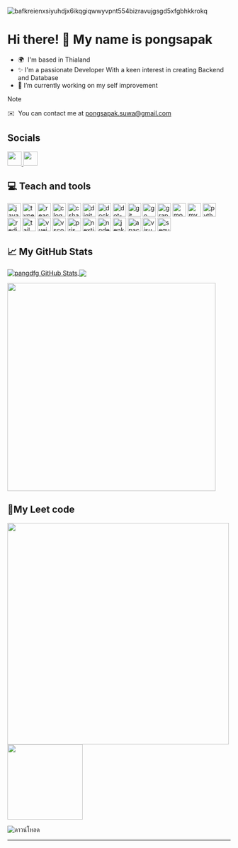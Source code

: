 ![bafkreienxsiyuhdjx6ikqgiqwwyvpnt554bizravujgsgd5xfgbhkkrokq](https://github.com/user-attachments/assets/090474ac-eda4-40e6-ae3c-9fae4600abb1)


Hi there! 👋 My name is pongsapak
=================================================================================================================================

* 🌍  I'm based in Thialand
* ✨ I'm a passionate Developer With a keen interest in creating Backend and Database
* 📘 I’m currently working on my self improvement

> [!NOTE]
> ✉️  You can contact me at [pongsapak.suwa@gmail.com](mailto:pongsapak.suwa@gmail.com)

## Socials

<p align="left"> <a href="https://www.github.com/pangdfg" target="_blank" rel="noreferrer"> <picture> <source media="(prefers-color-scheme: dark)" srcset="https://raw.githubusercontent.com/danielcranney/readme-generator/main/public/icons/socials/github-dark.svg" /> <source media="(prefers-color-scheme: light)" srcset="https://raw.githubusercontent.com/danielcranney/readme-generator/main/public/icons/socials/github.svg" /> <img src="https://raw.githubusercontent.com/danielcranney/readme-generator/main/public/icons/socials/github.svg" width="32" height="32" /> </picture> </a> <a href="https://www.linkedin.com/in/pongsapak-suwandee-a432a2309" target="_blank" rel="noreferrer"> <picture> <source media="(prefers-color-scheme: dark)" srcset="https://raw.githubusercontent.com/danielcranney/readme-generator/main/public/icons/socials/linkedin-dark.svg" /> <source media="(prefers-color-scheme: light)" srcset="https://raw.githubusercontent.com/danielcranney/readme-generator/main/public/icons/socials/linkedin.svg" /> <img src="https://raw.githubusercontent.com/danielcranney/readme-generator/main/public/icons/socials/linkedin.svg" width="32" height="32" /> </picture> </a></p>

## 💻 Teach and tools

<div align="left">
  <img src="https://skillicons.dev/icons?i=js" height="30" alt="javascript logo" />
  <img src="https://skillicons.dev/icons?i=ts" height="30" alt="typescript logo" />
  <img src="https://skillicons.dev/icons?i=react" height="30" alt="react logo" />
  <img src="https://skillicons.dev/icons?i=c" height="30" alt="c logo" />
  <img src="https://skillicons.dev/icons?i=cs" height="30" alt="csharp logo" />
  <img src="https://cdn.jsdelivr.net/gh/devicons/devicon/icons/digitalocean/digitalocean-original.svg" height="30" alt="digitalocean logo" />
  <img src="https://skillicons.dev/icons?i=docker" height="30" alt="docker logo" />
  <img src="https://skillicons.dev/icons?i=dotnet" height="30" alt="dot-net logo" />
  <img src="https://skillicons.dev/icons?i=git" height="30" alt="git logo" />
  <img src="https://skillicons.dev/icons?i=go" height="30" alt="go logo" />
  <img src="https://skillicons.dev/icons?i=graphql" height="30" alt="graphql logo" />
  <img src="https://skillicons.dev/icons?i=mongodb" height="30" alt="mongodb logo" />
  <img src="https://skillicons.dev/icons?i=mysql" height="30" alt="mysql logo" />
  <img src="https://skillicons.dev/icons?i=py" height="30" alt="python logo" />
  <img src="https://skillicons.dev/icons?i=redis" height="30" alt="redis logo" />
  <img src="https://skillicons.dev/icons?i=tailwind" height="30" alt="tailwindcss logo" />
  <img src="https://skillicons.dev/icons?i=vue" height="30" alt="vuejs logo" />
  <img src="https://skillicons.dev/icons?i=vscode" height="30" alt="vscode logo" />
  <img src="https://skillicons.dev/icons?i=prisma" height="30" alt="prisma logo" />
  <img src="https://skillicons.dev/icons?i=nextjs" height="30" alt="nextjs logo" />
  <img src="https://skillicons.dev/icons?i=nodejs" height="30" alt="nodejs logo" />
  <img src="https://skillicons.dev/icons?i=jenkins" height="30" alt="jenkins logo" />
  <img src="https://skillicons.dev/icons?i=kafka" height="30" alt="apachekafka logo" />
  <img src="https://skillicons.dev/icons?i=visualstudio" height="30" alt="visualstudio logo" />
  <img src="https://skillicons.dev/icons?i=sequelize" height="30" alt="sequelize logo" />
</div>

## &#x1f4c8; My GitHub Stats

<p><a href="https://github.com/pangdfg/pangdfg">
  <img align="center" src="https://github-readme-stats.vercel.app/api?username=pangdfg&show_icons=true&line_height=28.5&count_private=true&title_color=ffffff&text_color=c9cacc&icon_color=2bbc8a&bg_color=1d1f21&rank_icon=github" alt="pangdfg GitHub Stats" />
</a>
  
<a href="https://github.com/pangdfg/pangdfg">
  <img align="center" src="https://github-readme-stats.vercel.app/api/top-langs/?username=pangdfg&hide=java,html,tex&title_color=ffffff&text_color=c9cacc&icon_color=2bbc8a&bg_color=1d1f21&langs_count=10&layout=compact" />
</a>
</p>
<a href="https://github.com/pangdfg/pangdfg">
  <img align="center" src="https://github-contributor-stats.vercel.app/api?username=pangdfg&title_color=ffffff&text_color=c9cacc&icon_color=2bbc8a&bg_color=1d1f21&hide_contributor_rank=false&combine_all_yearly_contributions=true&limit=5" width="470" />
</a>

## 🚀My Leet code

<p><a href="https://github.com/pangdfg/pangdfg">
  <img align="center" src=https://leetcard.jacoblin.cool/poiudfg?theme=dark&font=Abel width="500" />
</a>
  <a href="https://github.com/pangdfg/pangdfg">
  <img align="center" src=https://github.com/user-attachments/assets/266e85fc-74b8-475b-8858-8662cc063c97 width="170" height="170" />
</a>
</p>

![ดาวน์โหลด](https://github.com/user-attachments/assets/a3002efe-4cdd-42a6-8052-9b9c7d2f81b5)

---
